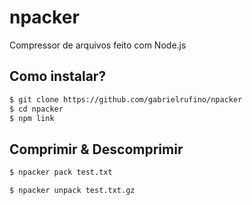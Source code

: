 # npacker

Compressor de arquivos feito com Node.js

## Como instalar?

```bash
$ git clone https://github.com/gabrielrufino/npacker
$ cd npacker
$ npm link
```

## Comprimir & Descomprimir

```bash
$ npacker pack test.txt
```

```bash
$ npacker unpack test.txt.gz
```

